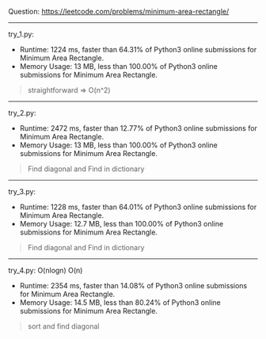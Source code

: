 Question: https://leetcode.com/problems/minimum-area-rectangle/

---

try_1.py:

* Runtime: 1224 ms, faster than 64.31% of Python3 online submissions for Minimum Area Rectangle.
* Memory Usage: 13 MB, less than 100.00% of Python3 online submissions for Minimum Area Rectangle.

> straightforward => O(n^2)

---

try_2.py:

* Runtime: 2472 ms, faster than 12.77% of Python3 online submissions for Minimum Area Rectangle.
* Memory Usage: 13 MB, less than 100.00% of Python3 online submissions for Minimum Area Rectangle.

> Find diagonal and Find in dictionary

---

try_3.py:

* Runtime: 1228 ms, faster than 64.01% of Python3 online submissions for Minimum Area Rectangle.
* Memory Usage: 12.7 MB, less than 100.00% of Python3 online submissions for Minimum Area Rectangle.

> Find diagonal and Find in dictionary

---

try_4.py: O(nlogn) O(n)

* Runtime: 2354 ms, faster than 14.08% of Python3 online submissions for Minimum Area Rectangle.
* Memory Usage: 14.5 MB, less than 80.24% of Python3 online submissions for Minimum Area Rectangle.

> sort and find diagonal
